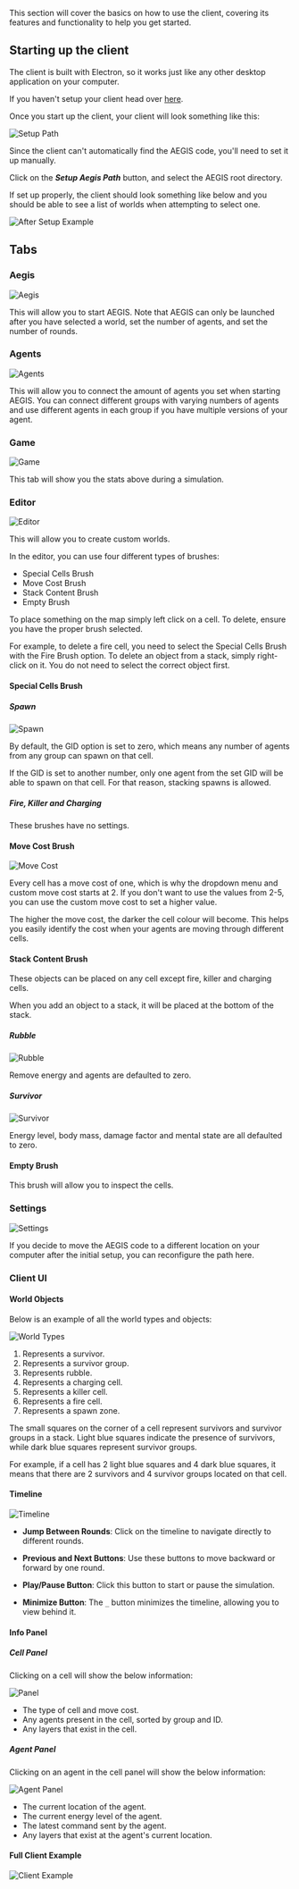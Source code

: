 This section will cover the basics on how to use the client, covering its 
features and functionality to help you get started.

## Starting up the client

The client is built with Electron, so it works just like any other 
desktop application on your computer.

If you haven't setup your client head over [here](./running-aegis.md). 

Once you start up the client, your client will look something like this:

![Setup Path](../assets/setup_path.png)

Since the client can't automatically find the AEGIS code, you'll need
to set it up manually.

Click on the ***Setup Aegis Path*** button, and select the AEGIS root directory. 

If set up properly, the client should look something like below and you should be able to see
a list of worlds when attempting to select one.

![After Setup Example](../assets/after_setup_example.png)

## Tabs

### Aegis 

![Aegis](../assets/aegis.png)

This will allow you to start AEGIS. Note that AEGIS can only be launched after you 
have selected a world, set the number of agents, and set the number of rounds.

### Agents

![Agents](../assets/agents.png)

This will allow you to connect the amount of agents you set when starting AEGIS.
You can connect different groups with varying numbers of agents and use different
agents in each group if you have multiple versions of your agent.

### Game

![Game](../assets/game.png)

This tab will show you the stats above during a simulation.

### Editor

![Editor](../assets/editor.png)

This will allow you to create custom worlds.

In the editor, you can use four different types of brushes:

- Special Cells Brush
- Move Cost Brush
- Stack Content Brush
- Empty Brush

To place something on the map simply left click on a cell. To delete,
ensure you have the proper brush selected.

For example, to delete a fire cell, you need to select the Special
Cells Brush with the Fire Brush option.
To delete an object from a stack, simply right-click on it. You do not
need to select the correct object first.

#### Special Cells Brush

##### Spawn

![Spawn](../assets/spawn.png)

By default, the GID option is set to zero, which means any number of agents from any group
can spawn on that cell.

If the GID is set to another number, only one agent from the set GID will be able to
spawn on that cell. For that reason, stacking spawns is allowed.

##### Fire, Killer and Charging

These brushes have no settings.

#### Move Cost Brush

![Move Cost](../assets/move_cost.png)

Every cell has a move cost of one, which is why the dropdown menu and custom move cost starts at 2.
If you don't want to use the values from 2-5, you can use the custom move cost to set a higher value.

The higher the move cost, the darker the cell colour will become. This helps you easily
identify the cost when your agents are moving through different cells.

#### Stack Content Brush

These objects can be placed on any cell except fire, killer and charging cells.

When you add an object to a stack, it will be placed at the bottom of the stack.

##### Rubble

![Rubble](../assets/rubble.png)

Remove energy and agents are defaulted to zero.

##### Survivor

![Survivor](../assets/survivor.png)

Energy level, body mass, damage factor and mental state are all defaulted to zero.

#### Empty Brush

This brush will allow you to inspect the cells.

### Settings

![Settings](../assets/settings.png)

If you decide to move the AEGIS code to a different location on your computer after 
the initial setup, you can reconfigure the path here.

### Client UI 

#### World Objects

Below is an example of all the world types and objects:

![World Types](../assets/world_types.png)

1. Represents a survivor.
2. Represents a survivor group.
3. Represents rubble.
4. Represents a charging cell.
5. Represents a killer cell.
6. Represents a fire cell.
7. Represents a spawn zone.

The small squares on the corner of a cell represent survivors and survivor groups in a stack. Light blue squares 
indicate the presence of survivors, while dark blue squares represent survivor groups.

For example, if a cell has 2 light blue squares and 4 dark blue squares, it means that there are 2 survivors
and 4 survivor groups located on that cell.

#### Timeline

![Timeline](../assets/timeline.png)

- **Jump Between Rounds**: Click on the timeline to navigate directly to different rounds.

- **Previous and Next Buttons**: Use these buttons to move backward or forward by one round.

- **Play/Pause Button**: Click this button to start or pause the simulation.

- **Minimize Button**: The `_` button minimizes the timeline, allowing you to view behind it.


#### Info Panel

##### Cell Panel

Clicking on a cell will show the below information:

![Panel](../assets/panel.png)

- The type of cell and move cost.
- Any agents present in the cell, sorted by group and ID.
- Any layers that exist in the cell.

##### Agent Panel

Clicking on an agent in the cell panel will show the below information:

![Agent Panel](../assets/agent_panel.png)

- The current location of the agent.
- The current energy level of the agent.
- The latest command sent by the agent.
- Any layers that exist at the agent's current location.

#### Full Client Example

![Client Example](../assets/client_example.png)
